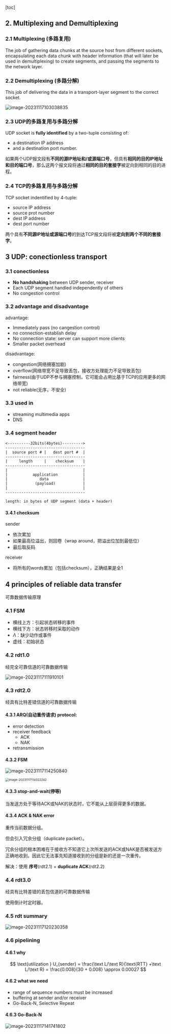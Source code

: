[toc]



## 2. Multiplexing and Demultiplexing

### 2.1 Multiplexing (多路复用)

The job of gathering data chunks at the source host from different sockets, encapsulating each data chunk with header information (that will later be used in demultiplexing) to create segments, and passing the segments to the network layer.

### 2.2 Demultiplexing (多路分解)

This job of delivering the data in a transport-layer segment to the correct socket.

![image-20231117103038835](images/(de)multiplexing.png)

### 2.3 UDP的多路复用与多路分解

UDP socket is **fully identified** by a two-tuple consisting of:

- a destination IP address
- and a destination port number.

如果两个UDP报文段有**不同的源IP地址和/或源端口号**，但具有**相同的目的IP地址和目的端口号**，那么这两个报文段将通过**相同的目的套接字**被定向到相同的目的进程。



### 2.4 TCP的多路复用与多路分解

TCP socket indentified by 4-tuple:

- source IP address
- source prot number
- dest IP address
- dest port number

两个具有**不同源IP地址或源端口号**的到达TCP报文段将被**定向到两个不同的套接字**。



## 3 UDP: conectionless transport

### 3.1 conectionless

- **No handshaking** between UDP sender, receiver
- Each UDP segment handled independently of others
- No congestion control

### 3.2 advantage and disadvantage

advantage:

- Immediately pass (no cangestion control)
- no connection-establish delay
- No connection state: server can support more clients
- Smaller packet overhead

disadvantage:

- congestion(网络拥塞加剧)
- overflow(网络带宽不足导致丢包，接收方处理能力不足导致丢包)
- fairness(由于UDP不参与拥塞控制，它可能会占用比基于TCP的应用更多的网络带宽)
- not reliable(无序，不安全)

### 3.3 used in

- streaming multimedia apps
- DNS

### 3.4 segment header

``` 
<----------32bits(4bytes)--------->
-----------------------------------
|  source port # |   dest port #  |
-----------------------------------
|     length     |    checksum    |
-----------------------------------
|                                 |
|           application           |
|              data               |
|            (payload)            |
|                                 |
-----------------------------------

length: in bytes of UDP segment (data + header)
```

#### 3.4.1 checksum

sender

- 依次累加
- 如果最高位溢出，则回卷（wrap around，把溢出位加到最低位）
- 最后取反码

receiver

- 将所有的words累加（包括checksum），正确结果是全1



## 4 principles of reliable data transfer

可靠数据传输原理

### 4.1 FSM

- 横线上方：引起状态转移的事件
- 横线下方：状态转移时采取的动作
- $\Lambda$：缺少动作或事件
- 虚线：初始状态

### 4.2 rdt1.0

经完全可靠信道的可靠数据传输

![image-20231117111910101](images/rdt1.0.png)

### 4.3 rdt2.0

经具有比特差错信道的可靠数据传输

#### 4.3.1 ARQ(自动重传请求) protocol:

- error detection
- receiver feedback
  - ACK
  - NAK
- retransmission

#### 4.3.2 FSM

![image-20231117114250840](images/rdt2.0send.png)

<img src="images/rdt2.0recv.png" alt="image-20231117114322242" style="zoom: 67%;" />

#### 4.3.3 stop-and-wait(停等)

当发送方处于等待ACK或NAK的状态时，它不能从上层获得更多的数据。

#### 4.3.4 ACK & NAK error

重传当前数据分组。

但会引入冗余分组（duplicate packet）。

冗余分组的根本困难在于接收方不知道它上次所发送的ACK或NAK是否被发送方正确地收到。因此它无法事先知道接收到的分组是新的还是一次重传。

解决：使用 **序号**(rdt2.1) + **duplicate ACK**(rdt2.2)

### 4.4 rdt3.0

经具有比特差错的丢包信道的可靠数据传输

使用倒计时定时器。

### 4.5 rdt summary

![image-20231117120230358](images/rdt-summary.png)

### 4.6 pipelining

#### 4.6.1 why

$$
\text{utilization } U_{sender} = \frac{\text L/\text R}{\text{RTT} +\text L/\text R} = \frac{0.008}{30 + 0.008} \approx 0.00027
$$

#### 4.6.2 what we need

- range of sequence numbers must be increased
- buffering at sender and/or receiver
- Go-Back-N, Selective Repeat

#### 4.6.3 Go-Back-N

![image-20231117141741802](images/go-back-n.png)





















